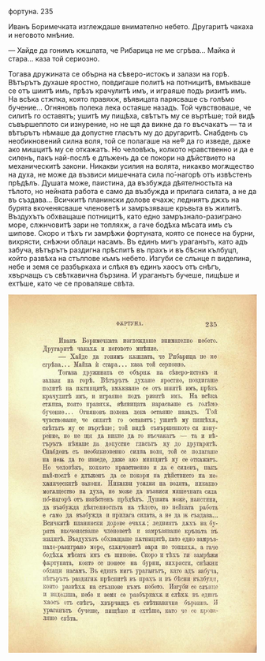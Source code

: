 ﻿фортуна.	235

Иванъ Боримечката изглеждаше внимателно небето. Другаритѣ чакаха и неговото мнѣние.

— Хайде да гонимъ кжшлата, че Рибарица не ме сгрѣва... Майка ѝ стара... каза той сериозно.

Тогава дружината се обърна на сѣверо-истокъ и залази на горѣ. Вѣтърътъ духаше яростно, повдигаше политѣ на потницитѣ, вмъкваше се отъ шиитѣ имъ, прѣзъ крачулитѣ имъ, и играяше подъ ризитѣ имъ. На всѣка стжпка, която правяхж, вѣявицата парясваше съ голѣмо бучение... Огняновъ полека лека остаяше назадъ. Той чувствоваше, че силитѣ го оставятъ; ушитѣ му пищѣха, свѣтътъ му се въртѣше; той видѣ съвършеппото си изнурение, но не щя да викне да го въсчакатъ — та и вѣтърътъ нѣмаше да допустне гласътъ му до другаритѣ. Снабденъ съ необикновений силна воля, той се полагаше на не® да го изведе, даже ако мишцитѣ му се откажатъ. Но человѣкъ, колкото нравственно и да е силенъ, пакъ най-послѣ е длъженъ да се покори на дѣйствието на механическитѣ закони. Никакви усилия на волята, никакво могѫщество на духа, не може да възвиси мишечната сила по́-нагорѣ отъ извѣстенъ прѣдѣлъ. Душата може, паистина, да възбужда дѣятелностьта на тѣлото, но нейната работа е само да възбужда и прилага силата, а не да въ създава... Всичкитѣ планински долове ечахж; ледниятъ джхъ на бурята вкоченясваше членоветѣ и замръзяваше кръвьта въ жилитѣ. Въздухътъ обхващаше потницитѣ, като едно замръзнало-разиграно море, слжнчовитѣ зари не топляхж, а гаче бодѣха мѣсата имъ съ шипове. Скоро и тѣхъ ги замрѣжи фортуната, която се понесе на бурни, вихрясти, снѣжни облаци насамъ. Въ единъ мигъ ураганътъ, като адъ забуча, вѣтърътъ раздигна прѣспитѣ въ прахъ и въ бѣсни кълбуцп, който развѣха на стълпове къмъ небето. Изгуби се слънце п виделина, небе и земя се разбъркаха и слѣхя въ единъ хаосъ отъ снѣгъ, хвърчащъ съ свѣткавична бързина. И ураганътъ бучеше, пищѣше и ехтѣше, като че се проваляше свѣта.

![original](images/266.jpg)

